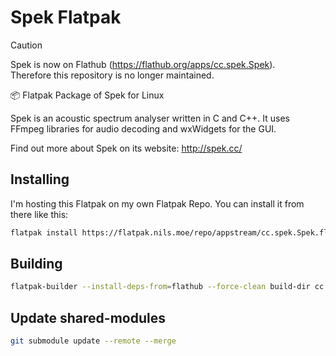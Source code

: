 # Spek Flatpak

> [!CAUTION]
>
> Spek is now on Flathub (<https://flathub.org/apps/cc.spek.Spek>).  
> Therefore this repository is no longer maintained.

📦 Flatpak Package of Spek for Linux

Spek is an acoustic spectrum analyser written in C and C++. It uses FFmpeg
libraries for audio decoding and wxWidgets for the GUI.

Find out more about Spek on its website: <http://spek.cc/>

## Installing

I'm hosting this Flatpak on my own Flatpak Repo. You can install it from there like this:

```bash
flatpak install https://flatpak.nils.moe/repo/appstream/cc.spek.Spek.flatpakref
```

## Building

```bash
flatpak-builder --install-deps-from=flathub --force-clean build-dir cc.spek.Spek.yml
```

## Update shared-modules

```bash
git submodule update --remote --merge
```
